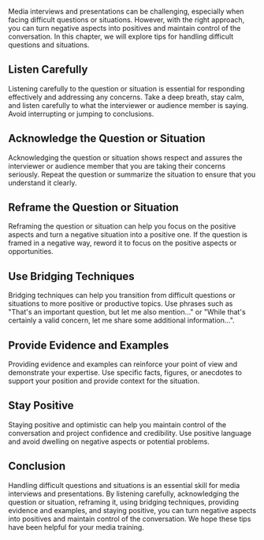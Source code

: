 
Media interviews and presentations can be challenging, especially when facing difficult questions or situations. However, with the right approach, you can turn negative aspects into positives and maintain control of the conversation. In this chapter, we will explore tips for handling difficult questions and situations.

Listen Carefully
----------------

Listening carefully to the question or situation is essential for responding effectively and addressing any concerns. Take a deep breath, stay calm, and listen carefully to what the interviewer or audience member is saying. Avoid interrupting or jumping to conclusions.

Acknowledge the Question or Situation
-------------------------------------

Acknowledging the question or situation shows respect and assures the interviewer or audience member that you are taking their concerns seriously. Repeat the question or summarize the situation to ensure that you understand it clearly.

Reframe the Question or Situation
---------------------------------

Reframing the question or situation can help you focus on the positive aspects and turn a negative situation into a positive one. If the question is framed in a negative way, reword it to focus on the positive aspects or opportunities.

Use Bridging Techniques
-----------------------

Bridging techniques can help you transition from difficult questions or situations to more positive or productive topics. Use phrases such as "That's an important question, but let me also mention..." or "While that's certainly a valid concern, let me share some additional information...".

Provide Evidence and Examples
-----------------------------

Providing evidence and examples can reinforce your point of view and demonstrate your expertise. Use specific facts, figures, or anecdotes to support your position and provide context for the situation.

Stay Positive
-------------

Staying positive and optimistic can help you maintain control of the conversation and project confidence and credibility. Use positive language and avoid dwelling on negative aspects or potential problems.

Conclusion
----------

Handling difficult questions and situations is an essential skill for media interviews and presentations. By listening carefully, acknowledging the question or situation, reframing it, using bridging techniques, providing evidence and examples, and staying positive, you can turn negative aspects into positives and maintain control of the conversation. We hope these tips have been helpful for your media training.
